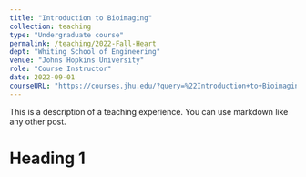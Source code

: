 ```yaml
---
title: "Introduction to Bioimaging"
collection: teaching
type: "Undergraduate course"
permalink: /teaching/2022-Fall-Heart
dept: "Whiting School of Engineering"
venue: "Johns Hopkins University"
role: "Course Instructor"
date: 2022-09-01
courseURL: "https://courses.jhu.edu/?query=%22Introduction+to+Bioimaging%22"
---
```


This is a description of a teaching experience. You can use markdown like any other post.

Heading 1
======


